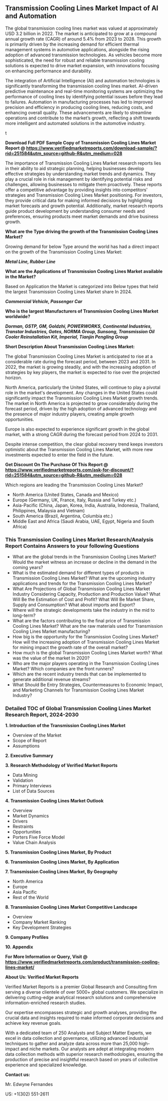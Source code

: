 <h2>Transmission Cooling Lines Market Impact of AI and Automation</h2><p>The global transmission cooling lines market was valued at approximately USD 3.2 billion in 2022. The market is anticipated to grow at a compound annual growth rate (CAGR) of around 5.4% from 2023 to 2028. This growth is primarily driven by the increasing demand for efficient thermal management systems in automotive applications, alongside the rising adoption of advanced transmission technologies. As vehicles become more sophisticated, the need for robust and reliable transmission cooling solutions is expected to drive market expansion, with innovations focusing on enhancing performance and durability.</p><p>The integration of Artificial Intelligence (AI) and automation technologies is significantly transforming the transmission cooling lines market. AI-driven predictive maintenance and real-time monitoring systems are optimizing the performance of cooling lines by identifying potential issues before they lead to failures. Automation in manufacturing processes has led to improved precision and efficiency in producing cooling lines, reducing costs, and enhancing overall quality. These advancements are likely to streamline operations and contribute to the market’s growth, reflecting a shift towards more intelligent and automated solutions in the automotive industry.</p>t</p><p id="" class=""><strong>Download Full PDF Sample Copy of Transmission Cooling Lines Market Report @ <a href="https://www.verifiedmarketreports.com/download-sample/?rid=251584&utm_source=github-R&utm_medium=028" target="_blank">https://www.verifiedmarketreports.com/download-sample/?rid=251584&utm_source=github-R&utm_medium=028</a></strong></p><p>The importance of&nbsp;Transmission Cooling Lines Market research reports lies in their ability to aid strategic planning, helping businesses develop effective strategies by understanding market trends and dynamics. They play a crucial role in risk management by identifying potential risks and challenges, allowing businesses to mitigate them proactively. These reports offer a competitive advantage by providing insights into competitors' strategies and Transmission Cooling Lines Market positioning. For investors, they provide critical data for making informed decisions by highlighting market forecasts and growth potential. Additionally, market research reports guide product development by understanding consumer needs and preferences, ensuring products meet market demands and drive business growth.</p><p><strong>What are the&nbsp;Type driving the growth of the Transmission Cooling Lines Market?</strong></p><p id="" class="">Growing demand for below Type around the world has had a direct impact on the growth of the Transmission Cooling Lines Market:</p><em><strong>Metal Line, Rubber Line</strong></em></p><strong>What are the&nbsp;Applications&nbsp;of Transmission Cooling Lines Market available in the Market?</strong></p><p id="" class="">Based on Application the Market is categorized into Below types that held the largest Transmission Cooling Lines Market share In 2024.</p><em><strong>Commercial Vehicle, Passenger Car</strong></em></p><strong>Who is the largest Manufacturers of Transmission Cooling Lines Market worldwide?</strong></p><p><em><strong>Dorman, GSTP, GM, Goldzhi, POWERWORKS, Continental Industries, Transtar Industries, Gates, NORMA Group, Sunsong, Transmission Oil Cooler Reinstallation Kit, Imperial, Tianjin Pengling Group</strong></em></p><p id="" class=""><strong>Short Description About Transmission Cooling Lines Market:</strong></p><p>The global Transmission Cooling Lines Market is anticipated to rise at a considerable rate during the forecast period, between 2023 and 2031. In 2022, the market is growing steadily, and with the increasing adoption of strategies by key players, the market is expected to rise over the projected horizon.</p><p>North America, particularly the United States, will continue to play a pivotal role in the market's development. Any changes in the United States could significantly impact the Transmission Cooling Lines Market growth trends. The market in North America is projected to grow considerably during the forecast period, driven by the high adoption of advanced technology and the presence of major industry players, creating ample growth opportunities.</p><p>Europe is also expected to experience significant growth in the global market, with a strong CAGR during the forecast period from 2024 to 2031.</p><p>Despite intense competition, the clear global recovery trend keeps investors optimistic about the Transmission Cooling Lines Market, with more new investments expected to enter the field in the future.</p><p id="" class=""><strong>Get Discount On The Purchase Of This Report @ <a href="https://www.verifiedmarketreports.com/ask-for-discount/?rid=251584&utm_source=github-R&utm_medium=028" target="_blank">https://www.verifiedmarketreports.com/ask-for-discount/?rid=251584&utm_source=github-R&utm_medium=028</a></strong></p>Which regions are leading the Transmission Cooling Lines Market?</p><ul><li>North America (United States, Canada and Mexico)</li><li>Europe (Germany, UK, France, Italy, Russia and Turkey etc.)</li><li>Asia-Pacific (China, Japan, Korea, India, Australia, Indonesia, Thailand, Philippines, Malaysia and Vietnam)</li><li>South America (Brazil, Argentina, Columbia etc.)</li><li>Middle East and Africa (Saudi Arabia, UAE, Egypt, Nigeria and South Africa)</li></ul><h3 id="" class="">This Transmission Cooling Lines Market Research/Analysis Report Contains Answers to your following Questions</h3><ul><li>What are the global trends in the Transmission Cooling Lines Market? Would the market witness an increase or decline in the demand in the coming years?</li><li>What is the estimated demand for different types of products in Transmission Cooling Lines Market? What are the upcoming industry applications and trends for the Transmission Cooling Lines Market?</li><li>What Are Projections of Global Transmission Cooling Lines Market Industry Considering Capacity, Production and Production Value? What Will Be the Estimation of Cost and Profit? What Will Be Market Share, Supply and Consumption? What about imports and Export?</li><li>Where will the strategic developments take the industry in the mid to long-term?</li><li>What are the factors contributing to the final price of Transmission Cooling Lines Market? What are the raw materials used for Transmission Cooling Lines Market manufacturing?</li><li>How big is the opportunity for the Transmission Cooling Lines Market? How will the increasing adoption of Transmission Cooling Lines Market for mining impact the growth rate of the overall market?</li><li>How much is the global Transmission Cooling Lines Market worth? What was the value of the market In 2020?</li><li>Who are the major players operating in the Transmission Cooling Lines Market? Which companies are the front runners?</li><li>Which are the recent industry trends that can be implemented to generate additional revenue streams?</li><li>What Should Be Entry Strategies, Countermeasures to Economic Impact, and Marketing Channels for Transmission Cooling Lines Market Industry?</li></ul><h3 id="" class="">Detailed TOC of Global Transmission Cooling Lines Market Research Report, 2024-2030</h3><p id="" class=""><strong>1. Introduction of the Transmission Cooling Lines Market</strong></p><ul><li>Overview of the Market</li><li>Scope of Report</li><li>Assumptions</li></ul><p id="" class=""><strong>2. Executive Summary</strong></p><p id="" class=""><strong>3. Research Methodology of Verified Market Reports</strong></p><ul><li>Data Mining</li><li>Validation</li><li>Primary Interviews</li><li>List of Data Sources</li></ul><p id="" class=""><strong>4. Transmission Cooling Lines Market Outlook</strong></p><ul><li>Overview</li><li>Market Dynamics</li><li>Drivers</li><li>Restraints</li><li>Opportunities</li><li>Porters Five Force Model</li><li>Value Chain Analysis</li></ul><p id="" class=""><strong>5. Transmission Cooling Lines Market, By Product</strong></p><p id="" class=""><strong>6. Transmission Cooling Lines Market, By Application</strong></p><p id="" class=""><strong>7. Transmission Cooling Lines Market, By Geography</strong></p><ul><li>North America</li><li>Europe</li><li>Asia Pacific</li><li>Rest of the World</li></ul><p id="" class=""><strong>8. Transmission Cooling Lines Market Competitive Landscape</strong></p><ul><li>Overview</li><li>Company Market Ranking</li><li>Key Development Strategies</li></ul><p id="" class=""><strong>9. Company Profiles</strong></p><p id="" class=""><strong>10. Appendix</strong></p><p id="" class=""><strong>For More Information or Query, Visit @ <a href="https://www.verifiedmarketreports.com/product/transmission-cooling-lines-market/" target="_blank">https://www.verifiedmarketreports.com/product/transmission-cooling-lines-market/</a></strong></p><p id="" class=""><strong>About Us: Verified Market Reports</strong></p><p id="" class="">Verified Market Reports is a premier Global Research and Consulting firm serving a diverse clientele of over 5000+ global customers. We specialize in delivering cutting-edge analytical research solutions and comprehensive information-enriched research studies.</p><p id="" class="">Our expertise encompasses strategic and growth analyses, providing the crucial data and insights required to make informed corporate decisions and achieve key revenue goals.</p><p id="" class="">With a dedicated team of 250 Analysts and Subject Matter Experts, we excel in data collection and governance, utilizing advanced industrial techniques to gather and analyze data across more than 25,000 high-impact and niche markets. Our analysts are adept at integrating modern data collection methods with superior research methodologies, ensuring the production of precise and insightful research based on years of collective experience and specialized knowledge.</p><p id="" class=""><strong>Contact us:</strong></p><p id="" class="">Mr. Edwyne Fernandes</p><p id="" class="">US: +1(302) 551-2611</p>